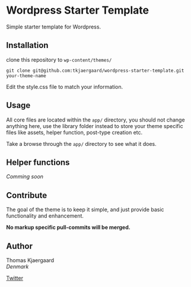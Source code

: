 Wordpress Starter Template
==========================

Simple starter template for Wordpress.

## Installation

clone this repository to `wp-content/themes/`

    git clone git@github.com:tkjaergaard/wordpress-starter-template.git your-theme-name

Edit the style.css file to match your information.

## Usage

All core files are located within the `app/` directory, you should not change anything here, use the library folder instead to store your theme specific files like assets, helper function, post-type creation etc.

Take a browse through the `app/` directory to see what it does.

## Helper functions
*Comming soon*

## Contribute

The goal of the theme is to keep it simple, and just provide basic functionality and enhancement.

**No markup specific pull-commits will be merged.**

## Author
Thomas Kjaergaard   
*Denmark*

[Twitter](http://twitter.com/t_kjaergaard)
